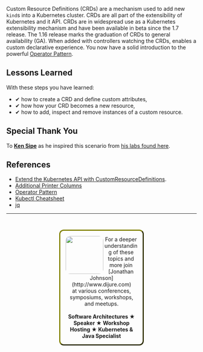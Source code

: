 Custom Resource Definitions (CRDs) are a mechanism used to add new `kind`s into a Kubernetes cluster. CRDs are all part of the extensibility of Kubernetes and it API. CRDs are in widespread use as a Kubernetes extensibility mechanism and have been available in beta since the 1.7 release. The 1.16 release marks the graduation of CRDs to general availability (GA). When added with controllers watching the CRDs, enables a custom declarative experience. You now have a solid introduction to the powerful [Operator Pattern](https://kubernetes.io/docs/concepts/extend-kubernetes/operator/).

## Lessons Learned ##

With these steps you have learned:

- &#x2714; how to create a CRD and define custom attributes,
- &#x2714; how how your CRD becomes a new resource,
- &#x2714; how to add, inspect and remove instances of a custom resource.

## Special Thank You

To **[Ken Sipe](https://www.linkedin.com/in/kensipe/)** as he inspired this scenario from [his labs found here](https://github.com/kensipe/k8s-ext-workshop).

## References ##

- [Extend the Kubernetes API with CustomResourceDefinitions](https://kubernetes.io/docs/tasks/extend-kubernetes/custom-resources/custom-resource-definitions).
- [Additional Printer Columns](https://kubernetes.io/docs/tasks/access-kubernetes-api/custom-resources/custom-resource-definitions/#additional-printer-columns)
- [Operator Pattern](https://kubernetes.io/docs/concepts/extend-kubernetes/operator/)
- [Kubectl Cheatsheet](https://kubernetes.io/docs/reference/kubectl/cheatsheet/)
- [jq](https://stedolan.github.io/jq/)

------
<p style="text-align: center; padding: 1em; margin: 3em; margin-left: 10em; margin-right: 10em; border-; 1px; border-color: olive;  border-radius: 12px; border-style:outset">
<img align="left" src="./assets/jonathan-johnson.jpg" width="100" style="border-radius: 12px">
For a deeper understanding of these topics and more join <br>[Jonathan Johnson](http://www.dijure.com)<br> at various conferences, symposiums, workshops, and meetups.
<br><br>
<b>Software Architectures ★ Speaker ★ Workshop Hosting ★ Kubernetes & Java Specialist</b>
</p>
